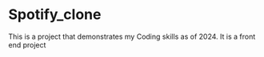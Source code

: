 # Spotify_clone
This is a project that demonstrates my Coding skills as of 2024. It is a front end project 
